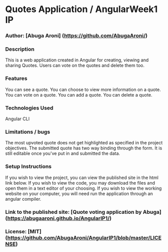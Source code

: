 # Quotes Application / AngularWeek1 IP

### Author: [Abuga Aroni] (https://github.com/AbugaAroni/)

### Description
This is a web application created in Angular for creating, viewing and sharing Quotes. Users can vote on the quotes and delete them too.

### Features
You can see a quote.
You can choose to view more information on a quote.
You can vote on a quote.
You can add a quote.
You can delete a quote.

### Technologies Used
Angular CLI

### Limitations / bugs
The most upvoted quote does not get highlighted as specified in the project objectives.
The submitted quote has two way binding through the form. It is still editable once you've put in and submitted the data.

### Setup Instructions
If you wish to view the project, you can view the published site in the html link below. If you wish to view the code, you may download the files and open them in a text editor of your choosing. If you wish to view the working website on your computer, you will need run the application through an angular compiler.

### Link to the published site: [Quote voting application by Abuga] (https://abugaaroni.github.io/AngularIP1/)


### License: [MIT] (https://github.com/AbugaAroni/AngularIP1/blob/master/LICENSE)
